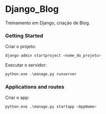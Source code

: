 # Django_Blog

Treinamento em Django, criação de Blog.

### Getting Started
Criar o projeto: 
```python
django-admin startproject <nome_do_projeto>

```
Executar o servidor:

```python
python.exe .\manage.py runserver
```

### Applications and routes
Criar o app:
```python
python.exe .\manage.py startapp <AppName>
```
